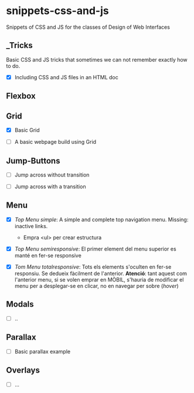 # snippets-css-and-js
Snippets of CSS and JS for the classes of Design of Web Interfaces


## _Tricks

Basic CSS and JS tricks that sometimes we can not remember exactly how to do.

- [x] Including CSS and JS files in an HTML doc

## Flexbox




## Grid

- [x] Basic Grid
- [ ] A basic webpage build using Grid


## Jump-Buttons

- [ ] Jump across without transition
- [ ] Jump across with a transition


## Menu

- [x] _Top Menu simple_: A simple and complete top navigation menu. Missing: inactive links. 
  - Empra &lt;ul&gt; per crear estructura
- [x] _Top Menu semiresponsive_: El primer element del menu superior es manté en fer-se responsive
- [x] _Tom Menu totalresponsive_: Tots els elements s'oculten en fer-se responsiu. Se dedueix fàcilment de l'anterior. **Atenció**: tant aquest com l'anterior menu, si se volen emprar en MÒBIL, s'hauria de modificar el menu per a desplegar-se en clicar, no en navegar per sobre (_hover_)



## Modals

- [ ] ..


## Parallax

- [ ] Basic parallax example 


## Overlays

- [ ] ...